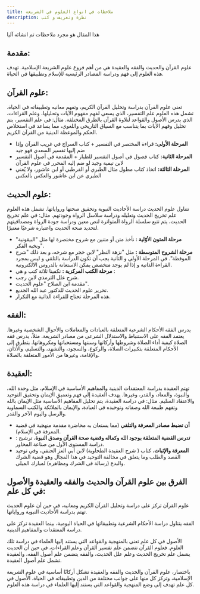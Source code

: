 ```yaml
---
title: ملاحظات في انواع العلوم في الشريعة
description: نظرة وتعريف و كتب 
---
```


هذا المقال هو مجرد ملاحظات تم انشائه آليا

## مقدمة: 
علوم القرآن والحديث والفقه والعقيدة هي من أهم فروع علوم الشريعة الإسلامية. تهدف هذه العلوم إلى فهم ودراسة المصادر الرئيسية للإسلام وتطبيقها في الحياة. 

## علوم القرآن:
تعنى علوم القرآن بدراسة وتحليل القرآن الكريم، وتفهم معانيه وتطبيقاته في الحياة. تشمل هذه العلوم علم التفسير، الذي يسعى لفهم مفهوم الآيات وتحليلها، وعلم القراءات، الذي يدرس الأصول والقواعد لتلاوة القرآن بالطرق المختلفة.
مثال: في علم التفسير، يتم تحليل وفهم الآيات بما يتناسب مع السياق التاريخي واللغوي، مما يساعد في استخلاص الحكم والموعظة الدينية من القرآن الكريم.
 
* **المرحلة الأولى:** قراءة المختصر في التفسير + كتاب السراج في غريب القرآن وإذا ضم إليها تفسير السعدي فهو جيد
*  **المرحلة الثانية:** كتاب فصول في أصول التفسير للطيار + المقدمة في أصول التفسير لابن تيمية وجيد لو ضم إليه المحرر في علوم القرآن
* **المرحلة الثالثة:** اتخاذ كتاب مطول مثال الطبري أو القرطبي أو ابن عاشور، ولا يُغني الطبري عن ابن عاشور والعكس بالعكس


## علوم الحديث:
تتناول علوم الحديث دراسة الأحاديث النبوية وتحقيق صحتها ورواياتها. تشمل هذه العلوم علم تخريج الحديث وتعليله ودراسة سلاسل الرواة وجودتهم.
مثال: في علم تخريج الحديث، يتم تتبع سلسلة الرواة المتواترة لنص معين ودراسة جودة الرواة ومصداقيتهم لتحديد صحة الحديث واعتباره شرعيًا معتبرًا.
* **مرحلة المتون الأوّلية :** نأخذ متن أو متنين مع شروح مختصرة لها مثل "البيقونية" ونخبة الفكر".
* **مرحلة الشروح المتوسطة :** مثل "نزهة النظر" لابن حجر مع شرحه، و بعد ذلك "شرح الموقظة".
 في المرحلة الأولى و الثانية يجب أن تكون الدراسة بالتلقي و ليس بمجرد القراءة الذاتية و إذا لم يوجد متخصص يمكن الاستعانة بالدروس الالكترونية.
*  **مرحلة الكتب المركزية :** تكفينا ثلاثة كتب و هي :
* شرح علل الترمذي لابن رجب.
* مقدمة ابن الصلاح "علوم الحديث". 
* تحرير علوم الحديث للدكتور عبد الله الجديع. 
*  هذه المرحلة تحتاج للقراءة الذاتية مع التكرار.

## الفقه:
يدرس الفقه الأحكام الشرعية المتعلقة بالعبادات والمعاملات والأحوال الشخصية وغيرها. يعتمد الفقه على الاستنباط والاستدلال الشرعي من مصادر الشريعة.
مثلاً، يدرس فقه الصلاة كيفية أداء الصلاة وشروطها وأركانها وسننها ومستحباتها ومكروهاتها. يتطرق إلى الأحكام المتعلقة بتكبيرات الصلاة، والركوع، والسجود، والتشهد، والتسليم، والأذان، والإقامة، وغيرها من الأمور المتعلقة بالصلاة.

## العقيدة:
تهتم العقيدة بدراسة المعتقدات الدينية والمفاهيم الأساسية في الإسلام، مثل وحدة الله، والنبوة، والمعاد، والقدر، وغيرها. يهدف العقيدة إلى فهم وتعميق الإيمان وتحقيق التوحيد والاعتقاد السليم.
مثال: في دراسة العقيدة، يتم تحليل المفاهيم الأساسية مثل الإيمان بالله وتفهم طبيعة الله وصفاته وتوحيده في العبادة، والإيمان بالملائكة والكتب السماوية والرسل واليوم الآخر والقدر.

* **أن تضبط مصادر المعرفة والتلقي** (مما يستعان به محاضرة مقدمة منهجية في قضية المعرفة في الإسلام).
* **تدرس القضية المتعلقة بوجود الله وكماله وقضية صحة القرآن وصدق النبوة**، ترشيح : دراسة المستوى الأول من صناعة المحاور.
* **المعرفة والإثبات**، كتاب ( شرح العقيدة الطحاوية) لابن أبي العز الحنفي، وفي توحيد القصد والطلب وما يتعلق في مخالفة التوحيد في هذا المجال وهو قضية الشرك والبدع (رسالة في الشرك ومظاهره) لمبارك الميلي.


## الفرق بين علوم القرآن والحديث والفقه والعقيدة والأصول في كل علم:

علوم القرآن تركز على دراسة وتحليل القرآن الكريم ومعانيه، في حين أن علوم الحديث تهتم بدراسة الأحاديث النبوية ورواياتها.

الفقه يتناول دراسة الأحكام الشرعية وتطبيقاتها في الحياة اليومية، بينما العقيدة تركز على دراسة المعتقدات والمفاهيم الدينية.

الأصول في كل علم تعنى بالمنهجية والقواعد التي يستند إليها العلماء في دراسة تلك العلوم. فعلوم القرآن تتضمن علم تفسير القرآن وعلم القراءات، في حين أن الحديث يشمل علم تخريج الحديث وعلم علل الحديث، والفقه يتضمن علم أصول الفقه، والعقيدة تشمل علم أصول العقيدة.

باختصار، علوم القرآن والحديث والفقه والعقيدة تشكل أركانًا أساسية في علوم الشريعة الإسلامية، وتركز كل منها على جوانب مختلفة من الدين وتطبيقاته في الحياة. الأصول في كل علم تهدف إلى وضع المنهجية والقواعد التي يستند إليها العلماء في دراسة هذه العلوم.